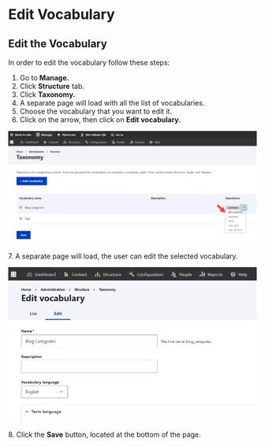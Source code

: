 # Edit Vocabulary

## Edit the Vocabulary

In order to edit the vocabulary follow these steps:&#x20;

1. Go to **Manage.**
2. Click **Structure** tab.
3. Click **Taxonomy.**
4. A separate page will load with all the list of vocabularies.
5. Choose the vocabulary that you want to edit it.
6. Click on the arrow, then click on **Edit vocabulary.**&#x20;

![Edit Vocabulary](<../../../.gitbook/assets/image (57).png>)

7\. A separate page will load, the user can edit the selected vocabulary.

![Edit Vocabulary](<../../../.gitbook/assets/image (44).png>)

8\. Click the **Save** button, located at the bottom of the page.
